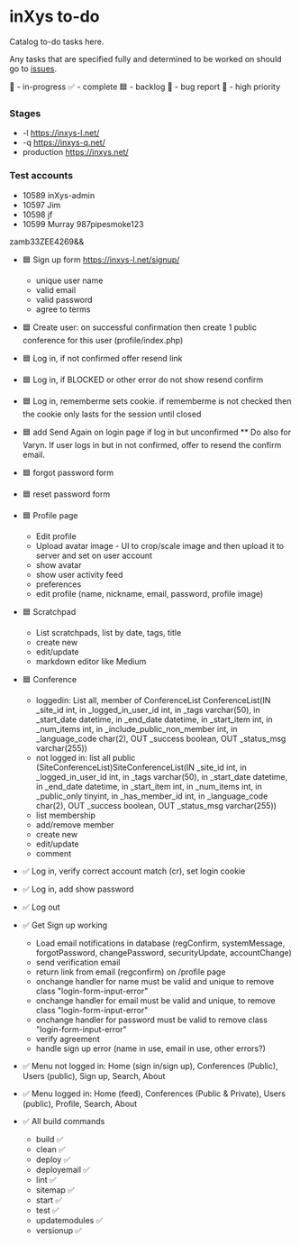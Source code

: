 # inXys to-do

Catalog to-do tasks here.

Any tasks that are specified fully and determined to be worked on should go to [issues](https://github.com/VarynInc/inxys/issues).

🏓 - in-progress
✅ - complete
🟦 - backlog
🐛 - bug report
🔴 - high priority

### Stages

- -l https://inxys-l.net/
- -q https://inxys-q.net/
- production https://inxys.net/

### Test accounts

- 10589 inXys-admin
- 10597 Jim
- 10598 jf
- 10599 Murray 987pipesmoke123

zamb33ZEE4269&&

- 🟦 Sign up form https://inxys-l.net/signup/
    - unique user name
    - valid email
    - valid password
    - agree to terms
- 🟦 Create user: on successful confirmation then create 1 public conference for this user (profile/index.php)
- 🟦 Log in, if not confirmed offer resend link
- 🟦 Log in, if BLOCKED or other error do not show resend confirm
- 🟦 Log in, rememberme sets cookie. if rememberme is not checked then the cookie only lasts for the session until closed
- 🟦 add Send Again on login page if log in but unconfirmed ** Do also for Varyn. If user logs in but in not confirmed, offer to resend the confirm email.
- 🟦 forgot password form
- 🟦 reset password form
- 🟦 Profile page
    - Edit profile
    - Upload avatar image - UI to crop/scale image and then upload it to server and set on user account
    - show avatar
    - show user activity feed
    - preferences
    - edit profile (name, nickname, email, password, profile image)
- 🟦 Scratchpad
    - List scratchpads, list by date, tags, title
    - create new
    - edit/update
    - markdown editor like Medium
- 🟦 Conference
    - loggedin: List all, member of ConferenceList ConferenceList(IN _site_id int, in _logged_in_user_id int, in _tags varchar(50), in _start_date datetime, in _end_date datetime, in _start_item int, in _num_items int, in _include_public_non_member int, in _language_code char(2), OUT _success boolean, OUT _status_msg varchar(255))
    - not logged in: list all public (SiteConferenceList)SiteConferenceList(IN _site_id int, in _logged_in_user_id int, in _tags varchar(50), in _start_date datetime, in _end_date datetime, in _start_item int, in _num_items int, in _public_only tinyint, in _has_member_id int, in _language_code char(2), OUT _success boolean, OUT _status_msg varchar(255))
    - list membership
    - add/remove member
    - create new
    - edit/update
    - comment

- ✅ Log in, verify correct account match (cr), set login cookie
- ✅ Log in, add show password
- ✅ Log out
- ✅ Get Sign up working
    - Load email notifications in database (regConfirm, systemMessage, forgotPassword, changePassword, securityUpdate, accountChange)
    - send verification email
    - return link from email (regconfirm) on /profile page
    - onchange handler for name must be valid and unique to remove class "login-form-input-error"
    - onchange handler for email must be valid and unique, to remove class "login-form-input-error"
    - onchange handler for password must be valid to remove class "login-form-input-error"
    - verify agreement
    - handle sign up error (name in use, email in use, other errors?)
- ✅ Menu not logged in: Home (sign in/sign up), Conferences (Public), Users (public), Sign up, Search, About
- ✅ Menu logged in: Home (feed), Conferences (Public & Private), Users (public), Profile, Search, About
- ✅ All build commands
  - build ✅
  - clean ✅
  - deploy ✅
  - deployemail ✅
  - lint ✅
  - sitemap ✅
  - start ✅
  - test ✅
  - updatemodules ✅
  - versionup ✅
